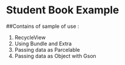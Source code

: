 # Student Book Example

##Contains of sample of use :
1. RecycleView
2. Using Bundle and Extra
3. Passing data as Parcelable
4. Passing data as Object with Gson


